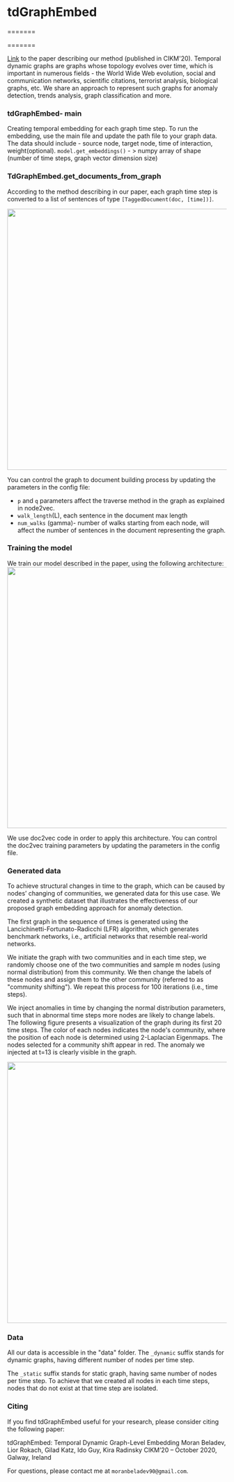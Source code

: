 # tdGraphEmbed
=======

=======

[Link](http://www.kiraradinsky.com/files/Temporal_Dynamic_Graph_Embedding__CIKM.pdf?fbclid=IwAR30gmFRxA8jqjOppnL1kGhUpwXKMQ1aJ1hUBR4lGprSTeroEHl7eTtAT0w
) to the paper describing our method (published in CIKM'20).
Temporal dynamic graphs are graphs whose topology evolves over time, 
which is important in numerous fields - the World Wide Web evolution, 
social and communication networks, scientific citations, terrorist analysis, 
biological graphs, etc.  We share an approach to represent such graphs for 
anomaly detection, trends analysis, graph classification and more.


### tdGraphEmbed- main ###

Creating temporal embedding for each graph time step. 
To run the embedding, use the main file and update the path file to your graph data. 
The data should include - source node, target node, time of interaction, weight(optional).
`model.get_embeddings()` - > numpy array of shape (number of time steps, graph vector dimension size)

### TdGraphEmbed.get_documents_from_graph ###

According to the method describing in our paper, each graph time step is converted to a list of sentences 
of type `[TaggedDocument(doc, [time])]`. 

<img src="https://i.ibb.co/ZfxYvtB/graph2doc.png" width="600">

You can control the graph to document building process by updating the parameters in the config file: 
- `p` and `q` parameters affect the traverse method in the graph as explained in node2vec.
- `walk_length`(L), each sentence in the document max length
- `num_walks` (gamma)- number of walks starting from each node,
 will affect the number of sentences in the document representing the graph. 

### Training the model ###

We train our model described in the paper, using the following architecture:
<img src="https://i.ibb.co/Z8g3qt7/g2v.png" width="600"/>

We use doc2vec code in order to apply this architecture.
You can control the doc2vec training parameters by updating the parameters in the config file.


### Generated data ###
To achieve structural changes in time to the graph, which can be caused by nodes’ changing of communities, we generated data for this use case.
We created a synthetic dataset that illustrates the effectiveness of our proposed graph embedding approach for anomaly detection.

The first graph in the sequence of times is generated using the Lancichinetti-Fortunato-Radicchi (LFR) algorithm,
which generates benchmark networks, i.e., artificial networks that resemble real-world networks.

We initiate the graph with two communities and in each time step, 
we randomly choose one of the two communities and sample m nodes (using normal distribution) 
from this community. We then change the labels of these nodes and assign them to the other community (referred to as "community shifting"). 
We repeat this process for 100 iterations (i.e., time steps).

We inject anomalies in time by changing the normal distribution parameters, 
such that in abnormal time steps more nodes are likely to change labels. 
The following figure presents a visualization of the graph during its first 20 time steps. 
The color of each nodes indicates the node's community, where the position of each node is determined using 2-Laplacian Eigenmaps. 
The nodes selected for a community shift appear in red. The anomaly we injected at t=13 is clearly visible in the graph.

<img src="https://i.ibb.co/7k3bhsr/communities.jpg" width="600"/>


### Data ###
All our data is accessible in the "data" folder. 
The `_dynamic` suffix stands for dynamic graphs, having different number of nodes per time step.

The  `_static` suffix stands for static graph, having same number of nodes per time step. 
To achieve that we created all nodes in each time steps, nodes that do not exist at that time step are isolated.


### Citing ###
If you find tdGraphEmbed useful for your research, please consider citing the following paper:

tdGraphEmbed: Temporal Dynamic Graph-Level Embedding
Moran Beladev, Lior Rokach, Gilad Katz, Ido Guy, Kira Radinsky
CIKM’20 – October 2020, Galway, Ireland

For questions, please contact me at `moranbeladev90@gmail.com`.
